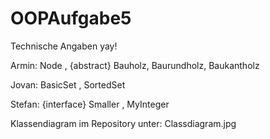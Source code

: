 # OOPAufgabe5
Technische Angaben yay!

Armin: Node <T>, {abstract} Bauholz, Baurundholz, Baukantholz

Jovan: BasicSet <T>, SortedSet<T>

Stefan: {interface} Smaller <T>, MyInteger

Klassendiagram im Repository unter: Classdiagram.jpg
